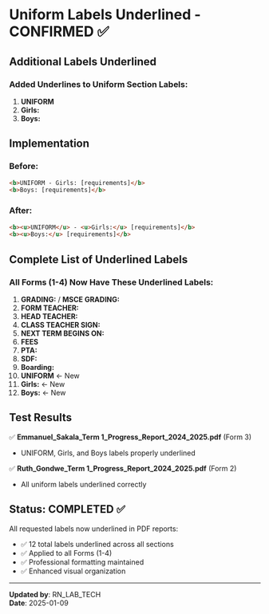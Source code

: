 # Uniform Labels Underlined - CONFIRMED ✅

## Additional Labels Underlined

### Added Underlines to Uniform Section Labels:
1. **UNIFORM**
2. **Girls:**
3. **Boys:**

## Implementation

### Before:
```html
<b>UNIFORM - Girls: [requirements]</b>
<b>Boys: [requirements]</b>
```

### After:
```html
<b><u>UNIFORM</u> - <u>Girls:</u> [requirements]</b>
<b><u>Boys:</u> [requirements]</b>
```

## Complete List of Underlined Labels

### All Forms (1-4) Now Have These Underlined Labels:
1. **GRADING:** / **MSCE GRADING:**
2. **FORM TEACHER:**
3. **HEAD TEACHER:**
4. **CLASS TEACHER SIGN:**
5. **NEXT TERM BEGINS ON:**
6. **FEES**
7. **PTA:**
8. **SDF:**
9. **Boarding:**
10. **UNIFORM** ← New
11. **Girls:** ← New
12. **Boys:** ← New

## Test Results

✅ **Emmanuel_Sakala_Term 1_Progress_Report_2024_2025.pdf** (Form 3)
- UNIFORM, Girls, and Boys labels properly underlined

✅ **Ruth_Gondwe_Term 1_Progress_Report_2024_2025.pdf** (Form 2)
- All uniform labels underlined correctly

## Status: COMPLETED ✅

All requested labels now underlined in PDF reports:
- ✅ 12 total labels underlined across all sections
- ✅ Applied to all Forms (1-4)
- ✅ Professional formatting maintained
- ✅ Enhanced visual organization

---
**Updated by**: RN_LAB_TECH  
**Date**: 2025-01-09